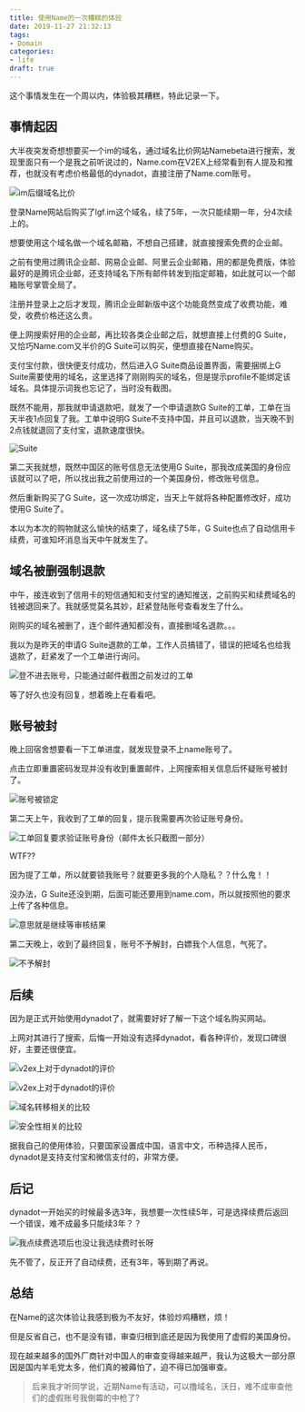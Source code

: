 ```yaml
---
title: 使用Name的一次糟糕的体验
date: 2019-11-27 21:32:13
tags:
- Domain
categories:
- life
draft: true
---
```


这个事情发生在一个周以内，体验极其糟糕，特此记录一下。

## 事情起因

大半夜突发奇想想要买一个im的域名，通过域名比价网站Namebeta进行搜索，发现里面只有一个是我之前听说过的，Name.com在V2EX上经常看到有人提及和推荐，也就没有考虑价格最低的dynadot，直接注册了Name.com账号。

![im后缀域名比价](bijia.png)

登录Name网站后购买了lgf.im这个域名，续了5年，一次只能续期一年，分4次续上的。

想要使用这个域名做一个域名邮箱，不想自己搭建，就直接搜索免费的企业邮。

之前有使用过腾讯企业邮、网易企业邮、阿里云企业邮箱，用的都是免费版，体验最好的是腾讯企业邮，还支持域名下所有邮件转发到指定邮箱，如此就可以一个邮箱账号掌管全局了。

注册并登录上之后才发现，腾讯企业邮新版中这个功能竟然变成了收费功能，难受，收费价格还这么贵。

便上网搜索好用的企业邮，再比较各类企业邮之后，就想直接上付费的G Suite，又恰巧Name.com又半价的G Suite可以购买，便想直接在Name购买。

支付宝付款，很快便支付成功，然后进入G Suite商品设置界面，需要捆绑上G Suite需要使用的域名，这里选择了刚刚购买的域名，但是提示profile不能绑定该域名。具体提示词我也忘记了，当时没有截图。

既然不能用，那我就申请退款吧，就发了一个申请退款G Suite的工单，工单在当天半夜1点回复了我。工单中说明G Suite不支持中国，并且可以退款，当天晚不到2点钱就退回了支付宝，退款速度很快。

![Suite](refund1.png)

第二天我就想，既然中国区的账号信息无法使用G Suite，那我改成美国的身份应该就可以了吧，所以找出我之前使用过的一个美国身份，修改账号信息。

然后重新购买了G Suite，这一次成功绑定，当天上午就将各种配置修改好，成功使用G Suite了。

本以为本次的购物就这么愉快的结束了，域名续了5年，G Suite也点了自动信用卡续费，可谁知坏消息当天中午就发生了。

## 域名被删强制退款

中午，接连收到了信用卡的短信通知和支付宝的通知推送，之前购买和续费域名的钱被退回来了。我就感觉莫名其妙，赶紧登陆账号查看发生了什么。

刚购买的域名被删了，连个邮件通知都没有，直接删域名退款。。。

我以为是昨天的申请G Suite退款的工单，工作人员搞错了，错误的把域名也给我退款了，赶紧发了一个工单进行询问。

![登不进去账号，只能通过邮件截图之前发过的工单](gongdan4.png)

等了好久也没有回复，想着晚上在看看吧。

## 账号被封

晚上回宿舍想要看一下工单进度，就发现登录不上name账号了。

点击立即重置密码发现并没有收到重置邮件，上网搜索相关信息后怀疑账号被封了。

![账号被锁定](cantlogin.png)

第二天上午，我收到了工单的回复，提示我需要再次验证账号身份。

![工单回复要求验证账号身份（邮件太长只截图一部分）](gongdan2.png)

WTF??

因为提了工单，所以就要锁我账号？就要更多我的个人隐私？？什么鬼！！

没办法，G Suite还没到期，后面可能还要用到name.com，所以就按照他的要求上传了各种信息。

![意思就是继续等审核结果](accountrecovermail.png)

第二天晚上，收到了最终回复，账号不予解封，白嫖我个人信息，气死了。

![不予解封](result.png)

## 后续

因为是正式开始使用dynadot了，就需要好好了解一下这个域名购买网站。

上网对其进行了搜索，后悔一开始没有选择dynadot，看各种评价，发现口碑很好，主要还很便宜。

![v2ex上对于dynadot的评价](v2ex1.png)

![v2ex上对于dynadot的评价](v2ex2.png)

![域名转移相关的比较](bijiao1.png)

![安全性相关的比较](bijiao2.png)

据我自己的使用体验，只要国家设置成中国，语言中文，币种选择人民币，dynadot是支持支付宝和微信支付的，非常方便。

## 后记

dynadot一开始买的时候最多选3年，我想要一次性续5年，可是选择续费后返回一个错误，难不成最多只能续3年？？

![我点续费选项后也没让我选续费时长呀](error.png)

先不管了，反正开了自动续费，还有3年，等到期了再说。

## 总结

在Name的这次体验让我感到极为不友好，体验炒鸡糟糕，烦！

但是反省自己，也不是没有错，审查归根到底还是因为我使用了虚假的美国身份。

现在越来越多的国外厂商针对中国人的审查变得越来越严，我认为这极大一部分原因是国内羊毛党太多，他们真的被薅怕了，迫不得已加强审查。

> 后来我才听同学说，近期Name有活动，可以撸域名，沃日，难不成审查他们的虚假账号我倒霉的中枪了?
